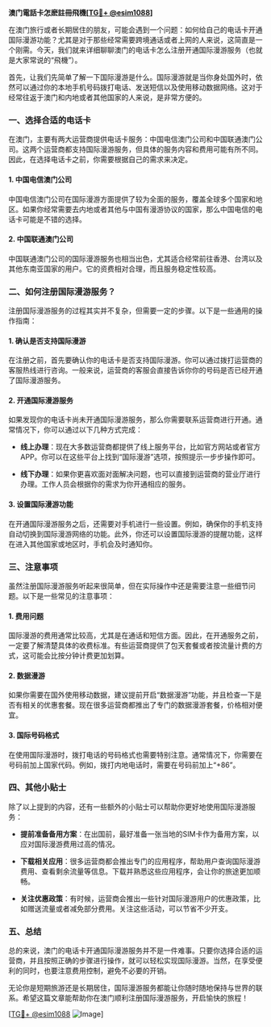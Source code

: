 **澳门電話卡怎麽註冊飛機[[TG💪+ @esim1088](https://t.me/s/esim1088)]**

在澳门旅行或者长期居住的朋友，可能会遇到一个问题：如何给自己的电话卡开通国际漫游功能？尤其是对于那些经常需要跨境通话或者上网的人来说，这简直是一个刚需。今天，我们就来详细聊聊澳门的电话卡怎么注册开通国际漫游服务（也就是大家常说的“飛機”）。

首先，让我们先简单了解一下国际漫游是什么。国际漫游就是当你身处国外时，依然可以通过你的本地手机号码拨打电话、发送短信以及使用移动数据网络。这对于经常往返于澳门和内地或者其他国家的人来说，是非常方便的。

### 一、选择合适的电话卡

在澳门，主要有两大运营商提供电话卡服务：中国电信澳门公司和中国联通澳门公司。这两个运营商都支持国际漫游服务，但具体的服务内容和费用可能有所不同。因此，在选择电话卡之前，你需要根据自己的需求来决定。

#### 1. 中国电信澳门公司
中国电信澳门公司在国际漫游方面提供了较为全面的服务，覆盖全球多个国家和地区。如果你经常需要去内地或者其他与中国有漫游协议的国家，那么中国电信的电话卡可能是不错的选择。

#### 2. 中国联通澳门公司
中国联通澳门公司的国际漫游服务也相当出色，尤其适合经常前往香港、台湾以及其他东南亚国家的用户。它的资费相对合理，而且服务稳定性较高。

### 二、如何注册国际漫游服务？

注册国际漫游服务的过程其实并不复杂，但需要一定的步骤。以下是一些通用的操作指南：

#### 1. 确认是否支持国际漫游
在注册之前，首先要确认你的电话卡是否支持国际漫游。你可以通过拨打运营商的客服热线进行咨询。一般来说，运营商的客服会直接告诉你你的号码是否已经开通了国际漫游服务。

#### 2. 开通国际漫游服务
如果发现你的电话卡尚未开通国际漫游服务，那么你需要联系运营商进行开通。通常情况下，你可以通过以下几种方式完成：

- **线上办理**：现在大多数运营商都提供了线上服务平台，比如官方网站或者官方APP。你可以在这些平台上找到“国际漫游”选项，按照提示一步步操作即可。
  
- **线下办理**：如果你更喜欢面对面解决问题，也可以直接到运营商的营业厅进行办理。工作人员会根据你的需求为你开通相应的服务。

#### 3. 设置国际漫游功能
在开通国际漫游服务之后，还需要对手机进行一些设置。例如，确保你的手机支持自动切换到国际漫游网络的功能。此外，你还可以设置国际漫游的提醒功能，这样在进入其他国家或地区时，手机会及时通知你。

### 三、注意事项

虽然注册国际漫游服务听起来很简单，但在实际操作中还是需要注意一些细节问题。以下是一些常见的注意事项：

#### 1. 费用问题
国际漫游的费用通常比较高，尤其是在通话和短信方面。因此，在开通服务之前，一定要了解清楚具体的收费标准。有些运营商提供了包天套餐或者按流量计费的方式，这可能会比按分钟计费更加划算。

#### 2. 数据漫游
如果你需要在国外使用移动数据，建议提前开启“数据漫游”功能，并且检查一下是否有相关的优惠套餐。现在很多运营商都推出了专门的数据漫游套餐，价格相对便宜。

#### 3. 国际号码格式
在使用国际漫游时，拨打电话的号码格式也需要特别注意。通常情况下，你需要在号码前加上国家代码。例如，拨打内地电话时，需要在号码前加上“+86”。

### 四、其他小贴士

除了以上提到的内容，还有一些额外的小贴士可以帮助你更好地使用国际漫游服务：

- **提前准备备用方案**：在出国前，最好准备一张当地的SIM卡作为备用方案，以应对国际漫游费用过高的情况。
  
- **下载相关应用**：很多运营商都会推出专门的应用程序，帮助用户查询国际漫游费用、查看剩余流量等信息。下载并熟悉这些应用程序，会让你的旅途更加顺畅。

- **关注优惠政策**：有时候，运营商会推出一些针对国际漫游用户的优惠政策，比如赠送流量或者减免部分费用。关注这些活动，可以节省不少开支。

### 五、总结

总的来说，澳门的电话卡开通国际漫游服务并不是一件难事。只要你选择合适的运营商，并且按照正确的步骤进行操作，就可以轻松实现国际漫游。当然，在享受便利的同时，也要注意费用控制，避免不必要的开销。

无论你是短期旅游还是长期居住，国际漫游服务都能让你随时随地保持与世界的联系。希望这篇文章能帮助你在澳门顺利注册国际漫游服务，开启愉快的旅程！

[[TG💪+ @esim1088](https://t.me/s/esim1088) ![Image](https://i.postimg.cc/4NQfJmqS/Snipaste-2025-05-13-00-14-12.png)]